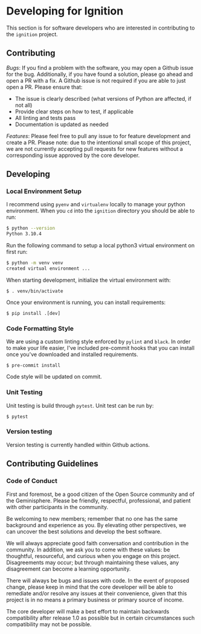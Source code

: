 # Developing for Ignition

This section is for software developers who are interested in contributing to the `ignition` project.

## Contributing

*Bugs*: If you find a problem with the software, you may open a Github issue for the bug.  Additionally, if you have found a solution, please go ahead and open a PR with a fix.  A Github issue is not required if you are able to just open a PR.  Please ensure that:
* The issue is clearly described (what versions of Python are affected, if not all)
* Provide clear steps on how to test, if applicable
* All linting and tests pass
* Documentation is updated as needed

*Features*: Please feel free to pull any issue to for feature development and create a PR.  Please note: due to the intentional small scope of this project, we are not currently accepting pull requests for new features without a corresponding issue approved by the core developer.  

## Developing

### Local Environment Setup

I recommend using `pyenv` and `virtualenv` locally to manage your python environment.  When you  `cd` into the `ignition` directory you should be able to run:
```bash
$ python --version
Python 3.10.4
```

Run the following command to setup a local python3 virtual environment on first run:
```bash
$ python -m venv venv
created virtual environment ...
```

When starting development, initialize the virtual environment with:
```
$ . venv/bin/activate
```

Once your environment is running, you can install requirements:
```
$ pip install .[dev]
```

### Code Formatting Style
We are using a custom linting style enforced by `pylint` and `black`.  In order to make your life easier, I've
included pre-commit hooks that you can install once you've downloaded and installed requirements.

```
$ pre-commit install
```

Code style will be updated on commit.

### Unit Testing
Unit testing is build through `pytest`.  Unit test can be run by:
```
$ pytest
```

### Version testing
Version testing is currently handled within Github actions.

## Contributing Guidelines

### Code of Conduct
First and foremost, be a good citizen of the Open Source community and of the Geminisphere.  Please be friendly, respectful, professional, and patient with other participants in the community.

Be welcoming to new members; remember that no one has the same background and experience as you. By elevating other perspectives, we can uncover the best solutions and develop the best software.

We will always appreciate good faith conversation and contribution in the community.  In addition, we ask you to come with these values: be thoughtful, resourceful, and curious when you engage on this project.  Disagreements may occur; but through maintaining these values, any disagreement can become a learning opportunity.

There will always be bugs and issues with code. In the event of proposed change, please keep in mind that the core developer will be able to remediate and/or resolve any issues at their convenience, given that this project is in no means a primary business or primary source of income.

The core developer will make a best effort to maintain backwards compatibility after release 1.0 as possible but in certain circumstances such compatibility may not be possible.
